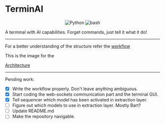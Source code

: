 # TerminAI

<p align="center">
  <img src="https://img.shields.io/badge/Code-Python-informational?style=flat&logo=python&color=blue" alt="Python" />
  <img src="https://img.shields.io/badge/Code-Bash-informational?style=flat&logo=Bash&color=yellow" alt="bash" />
</p>

A terminal with AI capabilities. Forget commands, just tell it what it do!

---

For a better understanding of the structure refer the [workflow](./idea/README.md)

This is the image for the 

[Architecture](./idea/TerminAI.png)

---

Pending work:

- [x] Write the workflow properly. Don't leave anything ambiguous.
- [x] Start coding the web-sockets communication part and the terminal GUI.
- [x] Tell sequencer which model has been activated in extraction layer.
- [ ] Figure out which models to use in extraction layer. Mostly Bart?
- [ ] Update README.md
- [ ] Make the repository navigable.
